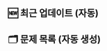 

## 🆕 최근 업데이트 (자동)
<!-- RECENT:START -->
<!-- RECENT:END -->

## 🗂️ 문제 목록 (자동 생성)
<!-- AUTO-INDEX:START -->
<!-- AUTO-INDEX:END -->
